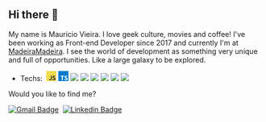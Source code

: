 ## Hi there 🤖

My name is Mauricio Vieira. I love geek culture, movies and coffee! I've been working as Front-end Developer since 2017 and currently I'm  at [MadeiraMadeira](https://www.madeiramadeira.com.br/). 
I see the world of development as something very unique and full of opportunities. Like a large galaxy to be explored.

 - Techs: &nbsp;<img height="20" src="https://raw.githubusercontent.com/github/explore/80688e429a7d4ef2fca1e82350fe8e3517d3494d/topics/javascript/javascript.png"/>&nbsp;<img height="20" src="https://raw.githubusercontent.com/github/explore/80688e429a7d4ef2fca1e82350fe8e3517d3494d/topics/typescript/typescript.png"/>&nbsp;<img height="20" src="https://res.cloudinary.com/dg5pzm35l/image/upload/v1595622967/nodejs-plain_dmu8vj.svg"/>&nbsp;<img height="20" src="https://res.cloudinary.com/dg5pzm35l/image/upload/v1595623647/react-original_omi6z9.svg"/>&nbsp;<img height="20" src="https://res.cloudinary.com/dg5pzm35l/image/upload/v1595622964/react-native-1_ttdkgv.png"/>&nbsp;<img height="20" src="https://res.cloudinary.com/dg5pzm35l/image/upload/v1595623121/redux-original_sziywo.svg"/>&nbsp;<img height="20" src="https://res.cloudinary.com/dg5pzm35l/image/upload/v1595623071/vuejs-original_dz4rl6.svg"/>&nbsp;<img height="20" src="https://res.cloudinary.com/dg5pzm35l/image/upload/v1595622944/sass-original_zvr2lz.svg"/>&nbsp;
 
Would you like to find me?

[![Gmail Badge](https://img.shields.io/badge/-Gmail-c14438?style=flat-square&logo=Gmail&logoColor=white&link=mailto:contato@vieiramauricio.com)](mailto:contato@vieiramauricio.com)&nbsp;&nbsp;[![Linkedin Badge](https://img.shields.io/badge/-LinkedIn-blue?style=flat-square&logo=Linkedin&logoColor=white&link=https://www.linkedin.com/in/vieira-mauricio)](https://www.linkedin.com/in/vieira-mauricio)
